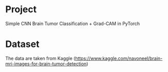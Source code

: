 # Project
Simple CNN Brain Tumor Classification + Grad-CAM in PyTorch



# Dataset
The data are taken from Kaggle (https://www.kaggle.com/navoneel/brain-mri-images-for-brain-tumor-detection)
